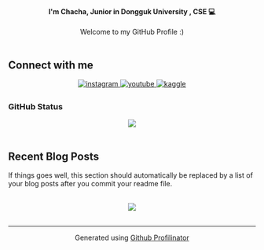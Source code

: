 #### <div align="center">I'm Chacha, Junior in Dongguk University , CSE  💻    </div>  
  

<div align="center">Welcome to my GitHub Profile :)
</div>  
  

<br/>  

## Connect with me
<div display = "flex">
<div align = "center">
<a href="https://instagram.com/agent__cha" target="_blank">
<img src=https://img.shields.io/badge/instagram-%23000000.svg?&style=for-the-badge&logo=instagram&logoColor=white alt=instagram style="margin-bottom: 5px;" />
</a>
<a href="https://wwww.youtube.com/channel/UCF1kZBLD2Fbrr0YrcfvEUDQ" target="_blank">
<img src=https://img.shields.io/badge/youtube-%23EE4831.svg?&style=for-the-badge&logo=youtube&logoColor=white alt=youtube style="margin-bottom: 5px;" />
</a>
<a href="https://www.kaggle.com/kaggle" target="_blank">
<img src=https://img.shields.io/badge/kaggle-%2344BAE8.svg?&style=for-the-badge&logo=kaggle&logoColor=white alt=kaggle style="margin-bottom: 5px;" />
</a>  
</div>  

### GitHub Status
<div align = "center">
<img src="https://github-readme-stats.vercel.app/api?username=chacha-on-the-github&show_icons=true&count_private=true&hide_border=true" align="center"/>
</div>  
</div>
<br/>  

## Recent Blog Posts  
<!-- BLOG-POST-LIST:START -->  
If things goes well, this section should automatically be replaced by a list of your blog posts after you commit your readme file. 
<!-- BLOG-POST-LIST:END -->  

<br/>  

<div align="center"><img src="https://spotify-github-profile.vercel.app/api/view?uid=31jpiug6m6c5l46dgaxnr3hb33k4&cover_image=true&theme=default" /></div>  
  

<br/>  

<!-- ## Visitor Counter  
<div align="center">
<img src="https://komarev.com/ghpvc/?username=chacha-on-the-github&&style=flat-square" align="center" />
</div>  

<br /> -->

----
 <div align="center">Generated using <a href="https://profilinator.rishav.dev/" target="_blank">Github Profilinator</a></div>

